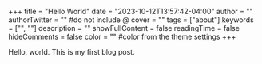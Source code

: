 +++
title = "Hello World"
date = "2023-10-12T13:57:42-04:00"
author = ""
authorTwitter = "" #do not include @
cover = ""
tags = ["about"]
keywords = ["", ""]
description = ""
showFullContent = false
readingTime = false
hideComments = false
color = "" #color from the theme settings
+++

Hello, world. This is my first blog post. 
